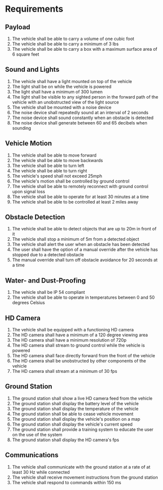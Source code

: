 # Requirements

## Payload
1. The vehicle shall be able to carry a volume of one cubic foot
2. The vehicle shall be able to carry a minimum of 3 lbs
3. The vehicle shall be able to carry a box with a maximum surface area of 6 square feet

## Sound and Lights
1. The vehicle shall have a light mounted on top of the vehicle
2. The light shall be on while the vehicle is powered
3. The light shall have a minimum of 300 lumen
3. The light shall be visible to any sighted person in the forward path of the vehicle with an unobstructed view of the light source
4. The vehicle shall be mounted with a noise device
5. The noise device shall repeatedly sound at an interval of 2 seconds
6. The noise device shall sound constantly when an obstacle is detected
7. The noise device shall generate between 60 and 65 decibels when sounding

## Vehicle Motion
1. The vehicle shall be able to move forward
2. The vehicle shall be able to move backwards
3. The vehicle shall be able to turn left
4. The vehicle shall be able to turn right
5. The vehicle's speed shall not exceed 25mph
6. The vehicle's motion shall be controlled by ground control
8. The vehicle shall be able to remotely reconnect with ground control upon signal loss
9. The vehicle shall be able to operate for at least 30 minutes at a time
10. The vehicle shall be able to be controlled at least 2 miles away

## Obstacle Detection
1. The vehicle shall be able to detect objects that are up to 20m in front of it
2. The vehicle shall stop a minimum of 5m from a detected object
3. The vehicle shall alert the user when an obstacle has been detected
4. The user shall have the option of a manual override after the vehicle has stopped due to a detected obstacle
5. The manual override shall turn off obstacle avoidance for 20 seconds at a time

## Water- and Dust-Proofing
1. The vehicle shall be IP 54 compliant
2. The vehicle shall be able to operate in temperatures between 0 and 50 degrees Celsius

## HD Camera
1. The vehicle shall be equipped with a functioning HD camera
2. The HD camera shall have a minimum of a 120 degree viewing area
3. The HD camera shall have a minimum resolution of 720p
4. The HD camera shall stream to ground control while the vehicle is powered
5. The HD camera shall face directly forward from the front of the vehicle
6. The HD camera shall be unobstructed by other components of the vehicle
7. The HD camera shall stream at a minimum of 30 fps

## Ground Station
1. The ground station shall show a live HD camera feed from the vehicle
2. The ground station shall display the battery level of the vehicle
3. The ground station shall display the temperature of the vehicle
4. The ground station shall be able to cease vehicle movement
5. The ground station shall display the vehicle's position on a map
6. The ground station shall display the vehicle's current speed
8. The ground station shall provide a training system to educate the user on the use of the system
9. The ground station shall display the HD camera's fps

## Communications
1. The vehicle shall communicate with the ground station at a rate of at least 30 Hz while connected
2. The vehicle shall receive movement instructions from the ground station
3. The vehicle shall respond to commands within 150 ms
